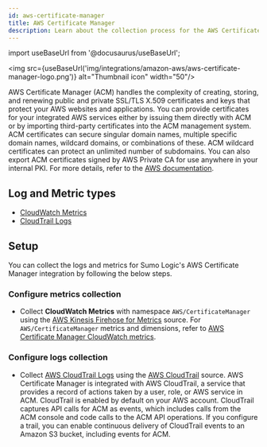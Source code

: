 ```yaml
---
id: aws-certificate-manager
title: AWS Certificate Manager
description: Learn about the collection process for the AWS Certificate Manager service.
---
```

import useBaseUrl from '@docusaurus/useBaseUrl';

<img src={useBaseUrl('img/integrations/amazon-aws/aws-certificate-manager-logo.png')} alt="Thumbnail icon" width="50"/>

AWS Certificate Manager (ACM) handles the complexity of creating, storing, and renewing public and private SSL/TLS X.509 certificates and keys that protect your AWS websites and applications. You can provide certificates for your integrated AWS services either by issuing them directly with ACM or by importing third-party certificates into the ACM management system. ACM certificates can secure singular domain names, multiple specific domain names, wildcard domains, or combinations of these. ACM wildcard certificates can protect an unlimited number of subdomains. You can also export ACM certificates signed by AWS Private CA for use anywhere in your internal PKI. For more details, refer to the [AWS documentation](https://docs.aws.amazon.com/acm/latest/userguide/acm-overview.html).

## Log and Metric types
* [CloudWatch Metrics](https://docs.aws.amazon.com/acm/latest/userguide/cloudwatch-metrics.html)
* [CloudTrail Logs](https://docs.aws.amazon.com/acm/latest/userguide/cloudtrail.html)

## Setup

You can collect the logs and metrics for Sumo Logic's AWS Certificate Manager integration by following the below steps.

### Configure metrics collection

* Collect **CloudWatch Metrics** with namespace `AWS/CertificateManager` using the [AWS Kinesis Firehose for Metrics](/docs/send-data/hosted-collectors/amazon-aws/aws-kinesis-firehose-metrics-source/) source. For `AWS/CertificateManager` metrics and dimensions, refer to [AWS Certificate Manager CloudWatch metrics](https://docs.aws.amazon.com/acm/latest/userguide/cloudwatch-metrics.html).

### Configure logs collection

* Collect [AWS CloudTrail Logs](https://docs.aws.amazon.com/acm/latest/userguide/cloudtrail.html) using the [AWS CloudTrail](/docs/send-data/hosted-collectors/amazon-aws/aws-cloudtrail-source/) source. AWS Certificate Manager is integrated with AWS CloudTrail, a service that provides a record of actions taken by a user, role, or AWS service in ACM. CloudTrail is enabled by default on your AWS account. CloudTrail captures API calls for ACM as events, which includes calls from the ACM console and code calls to the ACM API operations. If you configure a trail, you can enable continuous delivery of CloudTrail events to an Amazon S3 bucket, including events for ACM. 